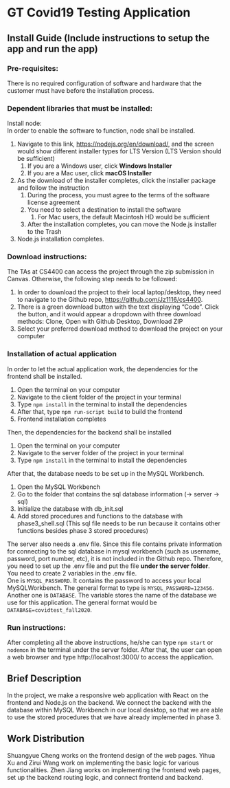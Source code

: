 # GT Covid19 Testing Application
## Install Guide (Include instructions to setup the app and run the app)
### Pre-requisites:
There is no required configuration of software and hardware that the customer must have before the installation process.

### Dependent libraries that must be installed:
Install node:\
In order to enable the software to function, node shall be installed. 
1. Navigate to this link, https://nodejs.org/en/download/, and the screen would show different installer types for LTS Version (LTS Version should be sufficient)
    1. If you are a Windows user, click **Windows Installer**
    2. If you are a Mac user, click **macOS Installer**
2. As the download of the installer completes, click the installer package and follow the instruction
    1. During the process, you must agree to the terms of the software license agreement
    2. You need to select a destination to install the software
        1. For Mac users, the default Macintosh HD would be sufficient
    3. After the installation completes, you can move the Node.js installer to the Trash
3. Node.js installation completes.

### Download instructions:
The TAs at CS4400 can access the project through the zip submission in Canvas. Otherwise, the following step needs to be followed: 
1. In order to download the project to their local laptop/desktop, they need to navigate to the Github repo, https://github.com/Jz1116/cs4400. 
2. There is a green download button with the text displaying “Code”. Click the button, and it would appear a dropdown with three download methods: Clone, Open with Github Desktop, Download ZIP
3. Select your preferred download method to download the project on your computer

### Installation of actual application
In order to let the actual application work, the dependencies for the frontend shall be installed.
1. Open the terminal on your computer
2. Navigate to the client folder of the project in your terminal
3. Type `npm install` in the terminal to install the dependencies
4. After that, type `npm run-script build` to build the frontend
5. Frontend installation completes

Then, the dependencies for the backend shall be installed
1. Open the terminal on your computer
2. Navigate to the server folder of the project in your terminal
3. Type `npm install` in the terminal to install the dependencies

After that, the database needs to be set up in the MySQL Workbench.
1. Open the MySQL Workbench
2. Go to the folder that contains the sql database information (-> server -> sql)
3. Initialize the database with db_init.sql
4. Add stored procedures and functions to the database with phase3_shell.sql (This sql file needs to be run because it contains other functions besides phase 3 stored procedures)

The server also needs a .env file. Since this file contains private information for connecting to the sql database in mysql workbench (such as username, password, port number, etc), it is not included in the Github repo. Therefore, you need to set up the .env file and put the file **under the server folder**.\
You need to create 2 variables in the .env file. \
One is `MYSQL_PASSWORD`. It contains the password to access your local MySQLWorkbench. The general format to type is `MYSQL_PASSWORD=123456`.\
Another one is `DATABASE`. The variable stores the name of the database we use for this application. The general format would be `DATABASE=covidtest_fall2020`.


### Run instructions:
After completing all the above instructions, he/she can type `npm start` or `nodemon` in the terminal under the server folder.
After that, the user can open a web browser and type http://localhost:3000/ to access the application.

## Brief Description
In the project, we make a responsive web application with React on the frontend and Node.js on the backend. We connect the backend with the database within MySQL Workbench in our local desktop, so that we are able to use the stored procedures that we have already implemented in phase 3. 

## Work Distribution
Shuangyue Cheng works on the frontend design of the web pages. Yihua Xu and Zirui Wang work on implementing the basic logic for various functionalities. Zhen Jiang works on implementing the frontend web pages, set up the backend routing logic, and connect frontend and backend. 
